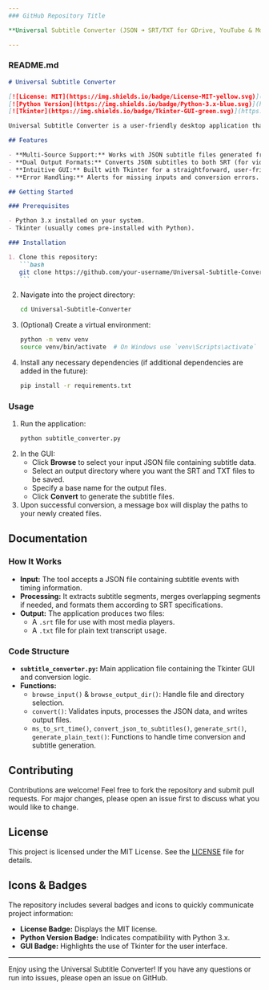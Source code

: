 ```yaml
---
### GitHub Repository Title

**Universal Subtitle Converter (JSON ➜ SRT/TXT for GDrive, YouTube & More)**

---
```


### README.md

````markdown
# Universal Subtitle Converter

[![License: MIT](https://img.shields.io/badge/License-MIT-yellow.svg)](LICENSE)
[![Python Version](https://img.shields.io/badge/Python-3.x-blue.svg)](https://www.python.org/)
[![Tkinter](https://img.shields.io/badge/Tkinter-GUI-green.svg)](https://docs.python.org/3/library/tkinter.html)

Universal Subtitle Converter is a user-friendly desktop application that converts subtitle data stored in JSON format into SRT and plain text (TXT) files. Designed to work with subtitle files generated from various sources including Google Drive videos and YouTube, this tool makes it simple to create standard subtitle formats for media projects.

## Features

- **Multi-Source Support:** Works with JSON subtitle files generated from GDrive videos, YouTube, and more.
- **Dual Output Formats:** Converts JSON subtitles to both SRT (for video players) and plain text files.
- **Intuitive GUI:** Built with Tkinter for a straightforward, user-friendly experience.
- **Error Handling:** Alerts for missing inputs and conversion errors.

## Getting Started

### Prerequisites

- Python 3.x installed on your system.
- Tkinter (usually comes pre-installed with Python).

### Installation

1. Clone this repository:
   ```bash
   git clone https://github.com/your-username/Universal-Subtitle-Converter.git
   ```
````

2. Navigate into the project directory:
   ```bash
   cd Universal-Subtitle-Converter
   ```
3. (Optional) Create a virtual environment:
   ```bash
   python -m venv venv
   source venv/bin/activate  # On Windows use `venv\Scripts\activate`
   ```
4. Install any necessary dependencies (if additional dependencies are added in the future):
   ```bash
   pip install -r requirements.txt
   ```

### Usage

1. Run the application:
   ```bash
   python subtitle_converter.py
   ```
2. In the GUI:
   - Click **Browse** to select your input JSON file containing subtitle data.
   - Select an output directory where you want the SRT and TXT files to be saved.
   - Specify a base name for the output files.
   - Click **Convert** to generate the subtitle files.
3. Upon successful conversion, a message box will display the paths to your newly created files.

## Documentation

### How It Works

- **Input:** The tool accepts a JSON file containing subtitle events with timing information.
- **Processing:** It extracts subtitle segments, merges overlapping segments if needed, and formats them according to SRT specifications.
- **Output:** The application produces two files:
  - A `.srt` file for use with most media players.
  - A `.txt` file for plain text transcript usage.

### Code Structure

- **`subtitle_converter.py`:** Main application file containing the Tkinter GUI and conversion logic.
- **Functions:**
  - `browse_input()` & `browse_output_dir()`: Handle file and directory selection.
  - `convert()`: Validates inputs, processes the JSON data, and writes output files.
  - `ms_to_srt_time()`, `convert_json_to_subtitles()`, `generate_srt()`, `generate_plain_text()`: Functions to handle time conversion and subtitle generation.

## Contributing

Contributions are welcome! Feel free to fork the repository and submit pull requests. For major changes, please open an issue first to discuss what you would like to change.

## License

This project is licensed under the MIT License. See the [LICENSE](LICENSE) file for details.

## Icons & Badges

The repository includes several badges and icons to quickly communicate project information:

- **License Badge:** Displays the MIT license.
- **Python Version Badge:** Indicates compatibility with Python 3.x.
- **GUI Badge:** Highlights the use of Tkinter for the user interface.

---

Enjoy using the Universal Subtitle Converter! If you have any questions or run into issues, please open an issue on GitHub.

```

```
